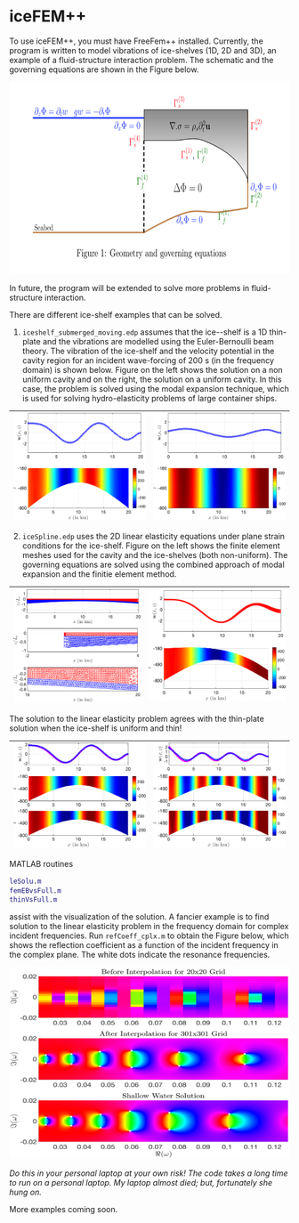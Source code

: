 # iceFEM++

To use iceFEM++, you must have FreeFem++ installed. Currently, the
program is written to model vibrations of ice-shelves (1D, 2D and 3D), an
example of a fluid-structure interaction problem. The schematic and
the governing equations are shown in the Figure below.

<p style='text-align: center;'>
<img width="760" height="345" src="./Images/iceGeo.png" border="0">
</p>

In future, the
program will be extended to solve more problems in fluid-structure
interaction.

There are different ice-shelf examples that can be solved.

1. `iceshelf_submerged_moving.edp` assumes that the ice--shelf is a
1D thin-plate and the vibrations are modelled using the
Euler-Bernoulli beam theory. The vibration of the ice-shelf and the
velocity potential in the cavity region for an
incident wave-forcing of 200 s (in the frequency domain) is shown below. Figure on the left shows the solution on a non uniform cavity and on the right, the solution on a uniform cavity. In this case, the problem is solved using the modal expansion technique, which is used for solving hydro-elasticity problems of large container ships.

| ![Non-Uniform cavity](./Images/femEB1.png) | ![Uniform Cavity](./Images/femEB2.png) |
| ---------------------------------- | ------------------------------ |


2. `iceSpline.edp` uses the 2D linear elasticity equations under plane strain
conditions for the ice-shelf. Figure on the left shows the finite element meshes used for the cavity and the ice-shelves (both non-uniform).
The governing equations are solved using the combined approach of modal expansion and the finitie element method.

| ![Meshes](./Images/femLEmesh.png) | ![Solution](./Images/femLE.png) |
| ---------------------------------- | ------------------------------ |

The solution to the linear elasticity problem agrees with the thin-plate solution when the ice-shelf is uniform and thin!

| ![Meshes](./Images/femLEvsEB3.png) | ![Solution](./Images/femLEvsEB4.png) |
| ---------------------------------- | ------------------------------ |


MATLAB routines
```matlab
leSolu.m
femEBvsFull.m
thinVsFull.m
```
assist with the visualization of the solution. A fancier example is to find solution to the linear elasticity problem in the frequency domain for complex incident frequencies. Run `refCoeff_cplx.m` to obtain the Figure below, which shows the reflection coefficient as a function of the incident frequency in the complex plane. The white dots indicate the resonance frequencies.

<p style='text-align: center;'>
<img width="530" height="345" src="/Images/resonance3.png" border="0">
</p>

*Do this in your personal laptop at your own risk! The code takes a long time to run on a personal laptop. My laptop almost died; but, fortunately she hung on.*

More examples coming soon.
